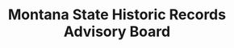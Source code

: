 ---
layout: repo
title: "Montana State Historic Records Advisory Board"
id: 16461
permalink: repos/16461/
---